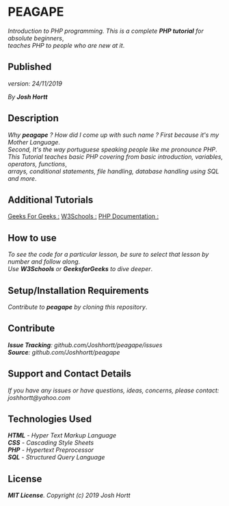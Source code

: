 # PEAGAPE

_Introduction to PHP programming. This is a complete **PHP tutorial** for absolute beginners_,<br/>
_teaches PHP to people who are new at it_.

## Published
_version: 24/11/2019_<br/>

_By **Josh Hortt**_

## Description

_Why **peagape** ? How did I come up with such name ? First because it's my Mother Language_.<br/>
_Second, It's the way portuguese speaking people like me pronounce PHP_.<br/>
_This Tutorial teaches basic PHP covering from basic introduction, variables, operators, functions_,<br/>
_arrays, conditional statements, file handling, database handling using SQL and more_.

## Additional Tutorials

[Geeks For Geeks :](https://www.geeksforgeeks.org/)
[W3Schools :](https://www.w3schools.com/) 
[PHP Documentation :](https://www.php.net/) 


## How to use
_To see the code for a particular lesson, be sure to select that lesson by number and follow along_.<br/>
_Use **W3Schools** or **GeeksforGeeks** to dive deeper_.

## Setup/Installation Requirements

_Contribute to **peagape** by cloning this repository_.

## Contribute

_**Issue Tracking**: github.com/Joshhortt/peagape/issues_<br/>
_**Source**: github.com/Joshhortt/peagape_

## Support and Contact Details

_If you have any issues or have questions, ideas, concerns, please contact: joshhortt@yahoo.com_

## Technologies Used

_**HTML** - Hyper Text Markup Language_<br/>
_**CSS** - Cascading Style Sheets_<br/>
_**PHP** - Hypertext Preprocessor_</br>
_**SQL** - Structured Query Language_

## License

_**MIT License**. Copyright (c) 2019 Josh Hortt_